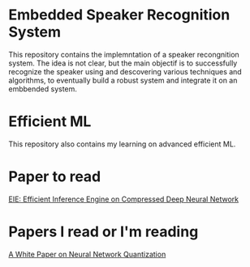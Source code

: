 

# Embedded Speaker Recognition System

This repository contains the implemntation of a speaker recongnition system. The idea is not clear, but the main objectif is to successfully recognize the speaker using and descovering various techniques and algorithms, to eventually build a robust system and integrate it on an embbended system.



# Efficient ML

This repository also contains my learning on advanced efficient ML.


# Paper to read


[EIE: Efficient Inference Engine on Compressed Deep Neural Network](https://arxiv.org/pdf/1602.01528)

# Papers I read or I'm reading

[A White Paper on Neural Network Quantization](https://arxiv.org/pdf/2106.08295)